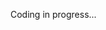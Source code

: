 Coding in progress...

<!---
popieyes/popieyes is a ✨ special ✨ repository because its `README.md` (this file) appears on your GitHub profile.
You can click the Preview link to take a look at your changes.
--->

